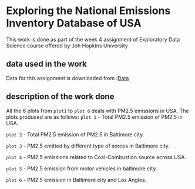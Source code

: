 # Exploring the National Emissions Inventory Database of USA
This work is done as part of the week 4 assignment of Exploratory Data Science course offered by Joh Hopkins University

## data used in the work
Data for this assignment is downloaded from :[Data](https://d396qusza40orc.cloudfront.net/exdata%2Fdata%2FNEI_data.zip)

## description of the work done
All the 6 plots from `plot1` to `plot 6` deals with PM2.5 emissions in USA.
The plots produced are as follows:
`plot 1` - Total PM2.5 emission of PM2.5 in USA.

`plot 2` - Total PM2.5 emission of PM2.5 in Baltimore city.

`plot 3` - PM2.5 emitted by different type of sorces in Baltimore city.

`plot 4` - PM2.5 emissions related to Coal-Combustion source across USA.

`plot 5` - PM2.5 emission from motor vehicles in baltimore city.

`plot 6` - PM2.5 emission in Baltimore city and Los Angles.

